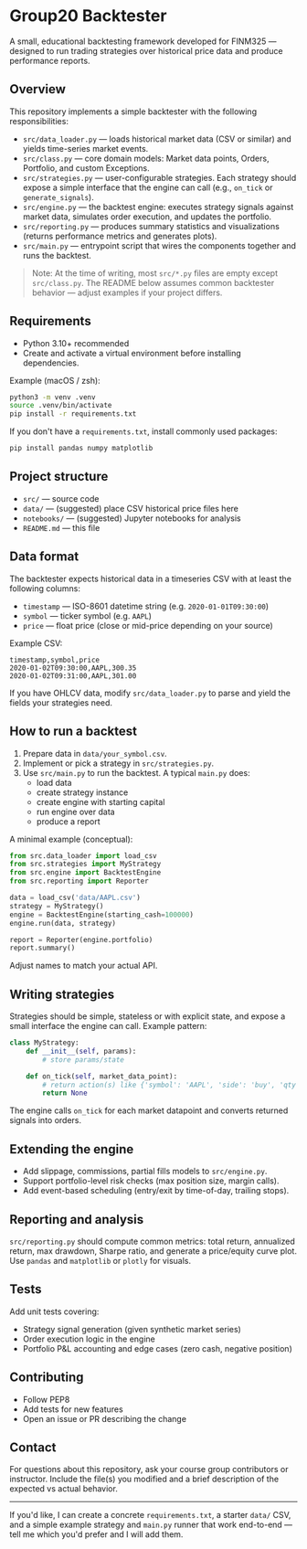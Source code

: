 # Group20 Backtester

A small, educational backtesting framework developed for FINM325 — designed to run trading strategies over historical price data and produce performance reports.

## Overview

This repository implements a simple backtester with the following responsibilities:

- `src/data_loader.py` — loads historical market data (CSV or similar) and yields time-series market events.
- `src/class.py` — core domain models: Market data points, Orders, Portfolio, and custom Exceptions.
- `src/strategies.py` — user-configurable strategies. Each strategy should expose a simple interface that the engine can call (e.g., `on_tick` or `generate_signals`).
- `src/engine.py` — the backtest engine: executes strategy signals against market data, simulates order execution, and updates the portfolio.
- `src/reporting.py` — produces summary statistics and visualizations (returns performance metrics and generates plots).
- `src/main.py` — entrypoint script that wires the components together and runs the backtest.

> Note: At the time of writing, most `src/*.py` files are empty except `src/class.py`. The README below assumes common backtester behavior — adjust examples if your project differs.

## Requirements

- Python 3.10+ recommended
- Create and activate a virtual environment before installing dependencies.

Example (macOS / zsh):

```bash
python3 -m venv .venv
source .venv/bin/activate
pip install -r requirements.txt
```

If you don't have a `requirements.txt`, install commonly used packages:

```bash
pip install pandas numpy matplotlib
```

## Project structure

- `src/` — source code
- `data/` — (suggested) place CSV historical price files here
- `notebooks/` — (suggested) Jupyter notebooks for analysis
- `README.md` — this file

## Data format

The backtester expects historical data in a timeseries CSV with at least the following columns:

- `timestamp` — ISO-8601 datetime string (e.g. `2020-01-01T09:30:00`)
- `symbol` — ticker symbol (e.g. `AAPL`)
- `price` — float price (close or mid-price depending on your source)

Example CSV:

```csv
timestamp,symbol,price
2020-01-02T09:30:00,AAPL,300.35
2020-01-02T09:31:00,AAPL,301.00
```

If you have OHLCV data, modify `src/data_loader.py` to parse and yield the fields your strategies need.

## How to run a backtest

1. Prepare data in `data/your_symbol.csv`.
2. Implement or pick a strategy in `src/strategies.py`.
3. Use `src/main.py` to run the backtest. A typical `main.py` does:
   - load data
   - create strategy instance
   - create engine with starting capital
   - run engine over data
   - produce a report

A minimal example (conceptual):

```python
from src.data_loader import load_csv
from src.strategies import MyStrategy
from src.engine import BacktestEngine
from src.reporting import Reporter

data = load_csv('data/AAPL.csv')
strategy = MyStrategy()
engine = BacktestEngine(starting_cash=100000)
engine.run(data, strategy)

report = Reporter(engine.portfolio)
report.summary()
```

Adjust names to match your actual API.

## Writing strategies

Strategies should be simple, stateless or with explicit state, and expose a small interface the engine can call. Example pattern:

```python
class MyStrategy:
    def __init__(self, params):
        # store params/state

    def on_tick(self, market_data_point):
        # return action(s) like {'symbol': 'AAPL', 'side': 'buy', 'qty': 10}
        return None
```

The engine calls `on_tick` for each market datapoint and converts returned signals into orders.

## Extending the engine

- Add slippage, commissions, partial fills models to `src/engine.py`.
- Support portfolio-level risk checks (max position size, margin calls).
- Add event-based scheduling (entry/exit by time-of-day, trailing stops).

## Reporting and analysis

`src/reporting.py` should compute common metrics: total return, annualized return, max drawdown, Sharpe ratio, and generate a price/equity curve plot. Use `pandas` and `matplotlib` or `plotly` for visuals.

## Tests

Add unit tests covering:
- Strategy signal generation (given synthetic market series)
- Order execution logic in the engine
- Portfolio P&L accounting and edge cases (zero cash, negative position)

## Contributing

- Follow PEP8
- Add tests for new features
- Open an issue or PR describing the change

## Contact

For questions about this repository, ask your course group contributors or instructor. Include the file(s) you modified and a brief description of the expected vs actual behavior.

---

If you'd like, I can create a concrete `requirements.txt`, a starter `data/` CSV, and a simple example strategy and `main.py` runner that work end-to-end — tell me which you'd prefer and I will add them.
